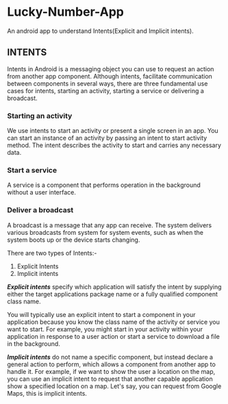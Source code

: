 # Lucky-Number-App
An android app to understand Intents(Explicit and Implicit intents).
## INTENTS
Intents in Android is a messaging object you can use to request an action from another app component. 
Although intents, facilitate communication between components in several ways, there are three fundamental
use cases for intents, starting an activity, starting a service or delivering a broadcast.

### Starting an activity
We use intents to start an activity or present a single screen in an app. You can start an instance of an activity by passing an intent to start activity method.
The intent describes the activity to start and carries any necessary data.

### Start a service
A service is a component that performs operation in the background without a user interface. 

### Deliver a broadcast
A broadcast is a message that any app can receive. The system delivers various broadcasts from system for system events, such as when the system boots
up or the device starts changing.

There are two types of Intents:-
1. Explicit Intents
2. Implicit intents

***Explicit intents*** specify which application will satisfy the intent by supplying either the target applications package name or a fully qualified component class name.

You will typically use an explicit intent to start a component in your application because you know the class name of the activity or service you want to start.
For example, you might start in your activity within your application in response to a user action or start a service to download a file in the background.

***Implicit intents*** do not name a specific component, but instead declare a general action to perform, which allows a component from another app to handle it.
For example, if we want to show the user a location on the map, you can use an implicit intent to request that another capable application show a specified location on a map.
Let's say, you can request from Google Maps, this is implicit intents.
